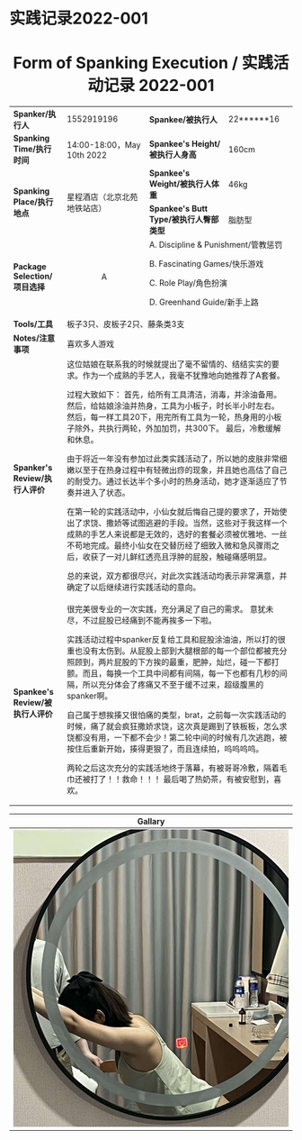 # 实践记录2022-001


# <center>Form of Spanking Execution / 实践活动记录 2022-001​</center>

<table>
    <tr>
        <td><b>Spanker/执行人</b></td>
        <td>1552919196</td>
        <td><b>Spankee/被执行人</b></td>
        <td>22******16</td>
    </tr>
    <tr>
        <td><b>Spanking Time/执行时间</b></td>
        <td>14:00-18:00，May 10th 2022</td>
        <td><b>Spankee's Height/被执行人身高</b></td>
        <td>160cm</td>
    </tr>
    <tr>
        <td rowspan=2><b>Spanking Place/执行地点</b></td>
        <td rowspan=2>星程酒店（北京北苑地铁站店）</td>
        <td><b>Spankee's Weight/被执行人体重</b></td>
        <td>46kg</td>
    </tr> 
    <tr>
        <td><b>Spankee's Butt Type/被执行人臀部类型</b></td>
        <td>脂肪型</td>
    </tr>
    <tr>
        <td><b>Package Selection/项目选择</b></td>
        <td style="text-align: center;">A</td>
        <td colspan =2>
        A. Discipline & Punishment/管教惩罚

B. Fascinating Games/快乐游戏

C. Role Play/角色扮演

D. Greenhand Guide/新手上路
        </td>
    </tr>
    <tr>
        <td><b>Tools/工具</b></td>
        <td colspan=3>板子3只、皮板子2只、藤条类3支</td>
    </tr>
    <tr>
        <td><b>Notes/注意事项</b></td>
        <td colspan=3>喜欢多人游戏</td>
    </tr>
    <tr>
        <td><b>Spanker's Review/执行人评价</b></td>
        <td colspan=3>
            这位姑娘在联系我的时候就提出了毫不留情的、结结实实的要求。作为一个成熟的手艺人，我毫不犹豫地向她推荐了A套餐。

过程大致如下：
首先，给所有工具清洁，消毒，并涂油备用。
然后，给姑娘涂油并热身，工具为小板子，时长半小时左右。
然后，每一样工具20下，用完所有工具为一轮，热身用的小板子除外，共执行两轮，外加加罚，共300下。
最后，冷敷缓解和休息。

由于将近一年没有参加过此类实践活动了，所以她的皮肤非常细嫩以至于在热身过程中有轻微出痧的现象，并且她也高估了自己的耐受力。通过长达半个多小时的热身活动，她才逐渐适应了节奏并进入了状态。

在第一轮的实践活动中，小仙女就后悔自己提的要求了，开始使出了求饶、撒娇等试图逃避的手段。当然，这些对于我这样一个成熟的手艺人来说都是无效的，选好的套餐必须被优雅地、一丝不苟地完成。最终小仙女在交替历经了细致入微和急风骤雨之后，收获了一对儿鲜红透亮且浮肿的屁股，触碰痛感明显。

总的来说，双方都很尽兴，对此次实践活动均表示非常满意，并确定了以后继续进行实践活动的意向。
        </td>
    </tr>
    <tr>
        <td><b>Spankee's Review/被执行人评价 </b></td>
        <td colspan=3>很完美很专业的一次实践，充分满足了自己的需求。
意犹未尽，不过屁股已经痛到不能再挨多一下啦。

实践活动过程中spanker反复给工具和屁股涂油油，所以打的很重也没有太伤到。从屁股上部到大腿根部的每一个部位都被充分照顾到，两片屁股的下方挨的最重，肥肿，灿烂，碰一下都打颤。而且，每换一个工具中间都有间隔，每一下也都有几秒的间隔，所以充分体会了疼痛又不至于缓不过来，超级腹黑的spanker啊。

自己属于想挨揍又很怕痛的类型，brat，之前每一次实践活动的时候，痛了就会疯狂撒娇求饶，这次真是踢到了铁板板，怎么求饶都没有用，一下都不会少！第二轮中间的时候有几次逃跑，被按住后重新开始，揍得更狠了，而且连续拍，呜呜呜呜。

两轮之后这次充分的实践活地终于落幕，有被哥哥冷敷，隔着毛巾还被打了！！救命！！！
最后喝了热奶茶，有被安慰到，喜欢。</td>
    </tr>
</table>

|**Gallary**|
|---|
|![场景图](/images/2022-001.jpg "场景")|
